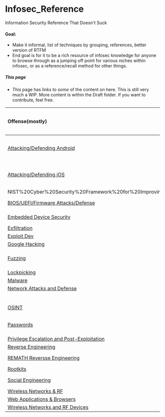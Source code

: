# Infosec_Reference
Information Security Reference That Doesn't Suck


#### Goal:

* Make it informal, list of techniques by grouping, references, better version of RTFM
* End goal is for it to be a rich resource of infosec knowledge for anyone to browse through as a jumping off point for various niches within infosec, or as a reference/recall method for other things.


##### This page
* This page has links to *some* of the content on here. This is still very much a  WIP. More content is within the Draft folder. If you want to contribute, feel free.


| Offense(mostly) | Defense(mostly) | Governance, Risk, Compliance (GRC)  | Other  |
|:---------------|:------------------:|:------------|:------------|
| [Attacking/Defending Android](https://github.com/rmusser01/Infosec_Reference/blob/master/Draft//Attacking%20Defending%20Android%20-.md) |  [Anonymity & Opsec & Privacy](https://github.com/rmusser01/Infosec_Reference/blob/master/Draft/Anonymity%20Opsec%20Privacy%20-.md) | [Insurance Data Security Model Law](http://www.naic.org/documents/committees_ex_cybersecurity_tf_exposure_mod_draft_clean.pdf) | [Building a Pen Test Lab](https://github.com/rmusser01/Infosec_Reference/blob/master/Draft/Building%20A%20Pentest%20Lab.md) |
| [Attacking/Defending iOS](https://github.com/rmusser01/Infosec_Reference/blob/master/Draft/Attacking%20Defending%20iOS%20-.md) | [Basic Security Information](https://github.com/rmusser01/Infosec_Reference/blob/master/Draft/Basic%20Security%20Information.md) | [NIST Cyber Security Framework 02/12/2014](https://www.nist.gov/sites/default/files/documents/cyberframework/cybersecurity-framework-021214.pdf)
NIST%20Cyber%20Security%20Framework%20for%20Improving%20Critical%20Infrastructure%2002122014.pdf)| [CTFs & Wargames](https://github.com/rmusser01/Infosec_Reference/blob/master/Draft/CTFs%20%26%20Wargames%20-.md) |
| [BIOS/UEFI/Firmware Attacks/Defense](https://github.com/rmusser01/Infosec_Reference/blob/master/Draft/BIOS%20UEFI%20Attacks%20Defenses.md) | [Counter Surveillance](https://github.com/rmusser01/Infosec_Reference/blob/master/Draft/Counter%20Surveillance.md) | [PCI-DSS V3.2](https://pcicompliance.stanford.edu/sites/default/files/pci_dss_v3-2.pdf)| [Cryptography & Encryption](https://github.com/rmusser01/Infosec_Reference/blob/master/Draft/Cryptography%20%26%20Encryption.md) |
| [Embedded Device Security](https://github.com/rmusser01/Infosec_Reference/blob/master/Draft/Embedded%20Device%20%26%20Hardware%20Hacking%20-.md) | [Forensics & Incident Response](https://github.com/rmusser01/Infosec_Reference/blob/master/Draft/Forensics%20Incident%20Response.md) | | [Cheat sheets](https://github.com/rmusser01/Infosec_Reference/blob/master/Draft/Cheat%20sheets%20reference%20pages%20Checklists%20-.md) |
| [Exfiltration](https://github.com/rmusser01/Infosec_Reference/blob/master/Draft/Exfiltration.md) | [Home Security](https://github.com/rmusser01/Infosec_Reference/blob/master/Draft/Home%20Security.md) | | [Conference Recordings](https://github.com/rmusser01/Infosec_Reference/blob/master/Draft/Conference%20Video%20Archives%20Stuff%20-.md) |
| [Exploit Dev](https://github.com/rmusser01/Infosec_Reference/blob/master/Draft/Exploit%20Development.md) | [Honeypots](https://github.com/rmusser01/Infosec_Reference/blob/master/Draft/Honeypots%20-.md) | | [Courses](https://github.com/rmusser01/Infosec_Reference/blob/master/Draft/Courses%20%26%20Training%20-.md) |
| [Google Hacking](https://github.com/rmusser01/Infosec_Reference/blob/master/Draft/Google%20Hacking.md) |  | | [CryptoCurrencies](https://github.com/rmusser01/Infosec_Reference/blob/master/Draft/CryptoCurrencies.md) | 
| [Fuzzing](https://github.com/rmusser01/Infosec_Reference/blob/master/Draft/Fuzzing%20Bug%20Hunting.md) | [Network Security Monitoring/Incident Response](https://github.com/rmusser01/Infosec_Reference/blob/master/Draft/Network%20Security%20Monitoring%20%26%20Logging.md) | | [Darknets](https://github.com/rmusser01/Infosec_Reference/blob/master/DraftDarknets%20-.md) |
| [Lockpicking](https://github.com/rmusser01/Infosec_Reference/blob/master/Draft/Lockpicking%20-.md) | [Threat Modeling](https://github.com/rmusser01/Infosec_Reference/blob/master/Draft/Threat%20Modeling.md) | | [Data Analysis/Visualization](https://github.com/rmusser01/Infosec_Reference/blob/master/Draft/Data%20AnalysisVisualization.md) |
| [Malware](https://github.com/rmusser01/Infosec_Reference/blob/master/Draft/Malware.md) |  | | [Disclosure](https://github.com/rmusser01/Infosec_Reference/blob/master/Draft/Disclosure%20-.md) |
| [Network Attacks and Defense](https://github.com/rmusser01/Infosec_Reference/blob/master/Draft/Network%20Attacks%20%26%20Defenses.md) | | | [Disinformation](https://github.com/rmusser01/Infosec_Reference/blob/master/Draft/Disinformd.md) |
| | _ | | [Documentation and Reporting](https://github.com/rmusser01/Infosec_Reference/blob/master/Draft/Documentation%20%26%20Reports%20-.md) |
| [OSINT](https://github.com/rmusser01/Infosec_Reference/blob/master/Draft/Open%20Source%20Intelligence.md)| _ | | [Interesting Things & Useufl Information](https://github.com/rmusser01/Infosec_Reference/blob/master/Draft/Interesting%20Things%20Useful%20stuff.md) |   
| [Passwords](https://github.com/rmusser01/Infosec_Reference/blob/master/Draft/Password%20Bruting%20and%20Hashcracking.md) | _ | | [Programming Courses/References/Guides/Useful libs](https://github.com/rmusser01/Infosec_Reference/blob/master/Draft/Programmd.md) |
| [Privilege Escalation and Post-Exploitation](https://github.com/rmusser01/Infosec_Reference/blob/master/Draft/Privilege%20Escalation%20%26%20Post-Exploitation.md) | | | [Sandboxes](https://github.com/rmusser01/Infosec_Reference/blob/master/Draft/Sandboxes.md) |
| [Reverse Engineering](https://github.com/rmusser01/Infosec_Reference/tree/master/Draft/Reverse%20Engineering.md) | | | [SysAdmin Stuff](https://github.com/rmusser01/Infosec_Reference/blob/master/Draft/Sysadmd.md) |
| [REMATH Reversse Engineering](https://github.com/rmusser01/Infosec_Reference/blob/master/Draft/Draft/Reverse%20Engineering%20-%20REMath%20Literature.md) | | | [System Internals(not sysinternals Tools)](https://github.com/rmusser01/Infosec_Reference/blob/master/Draft/System%20Internals%20Windows%20and%20Linux%20Internals%20Reference.md) | 
| [Rootkits](https://github.com/rmusser01/Infosec_Reference/blob/master/Draft/Rootkits.md) | | | [UX Design](https://github.com/rmusser01/Infosec_Reference/blob/master/Draft/UX%20Design%20-%20Because%20we%20all%20know%20how%20sexy%20pgp%20is.md) |
| [Social Engineering](https://github.com/rmusser01/Infosec_Reference/blob/master/Draft/Social%20Engineering.md) | | | [Steal Everything, Kill Everyone, Profit.](https://github.com/rmusser01/Infosec_Reference/blob/master/Draft/Steal%20Everything%20Kill%20Everyone%20Profit.md) |
| [Wireless Networks & RF](https://github.com/rmusser01/Infosec_Reference/blob/master/Draft/Wireless%20Networks%20%26%20RF.md) | | | | 
| [Web Applications & Browsers](https://github.com/rmusser01/Infosec_Reference/blob/master/Draft/Web%20%26%20Browsers.md) | | | 
[Wireless Networks and RF Devices](https://github.com/rmusser01/Infosec_Reference/blob/master/Draft/Wireless%20Networks%20%26%20RF.md) | | | 


